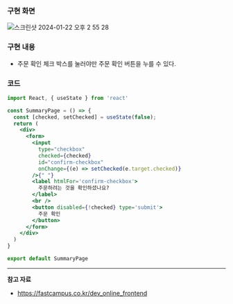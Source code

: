 ### 구현 화면

![스크린샷 2024-01-22 오후 2 55 28](https://github.com/Heo-y-y/development-blog/assets/112863029/9d01ad2f-2866-4338-ad7e-b7a2a3699256)

### 구현 내용

- 주문 확인 체크 박스를 눌러야만 주문 확인 버튼을 누를 수 있다.

### 코드

```jsx
import React, { useState } from 'react'

const SummaryPage = () => {
  const [checked, setChecked] = useState(false);
  return (
    <div>
      <form>
        <input 
          type="checkbox"
          checked={checked}
          id="confirm-checkbox"
          onChange={(e) => setChecked(e.target.checked)}
        />{" "}
        <label htmlFor='confirm-checkbox'>
          주문하려는 것을 확인하셨나요?
        </label>
        <br />
        <button disabled={!checked} type='submit'>
          주문 확인
        </button>
      </form>
    </div>
  )
}

export default SummaryPage
```

---

**참고 자료**

- <https://fastcampus.co.kr/dev_online_frontend>
